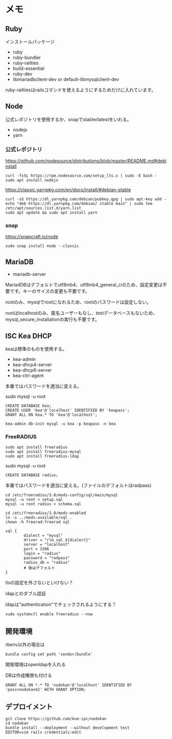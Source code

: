 # メモ

## Ruby

インストールパッケージ

- ruby
- ruby-bundler
- ruby-railties
- build-essential
- ruby-dev
- libmariadbclient-dev or default-libmysqlclient-dev

ruby-railtiesはrailsコマンドを使えるようにするためだけに入れています。

## Node

公式レポジトリを使用するか、snapでstable/latestをいれる。

- nodejs
- yarn

### 公式レポジトリ

https://github.com/nodesource/distributions/blob/master/README.md#debinstall

```
curl -fsSL https://rpm.nodesource.com/setup_lts.x | sudo -E bash -
sudo apt install nodejs
```

https://classic.yarnpkg.com/en/docs/install/#debian-stable

```
curl -sS https://dl.yarnpkg.com/debian/pubkey.gpg | sudo apt-key add -
echo "deb https://dl.yarnpkg.com/debian/ stable main" | sudo tee /etc/apt/sources.list.d/yarn.list
sudo apt update && sudo apt install yarn
```

### snap

https://snapcraft.io/node

```
sudo snap install node --classic
```

## MariaDB

- mariadb-server

MariadDBはデフォルトでutf8mb4、utf8mb4_general_ciのため、設定変更は不要です。キーのサイズの変更も不要です。

rootのみ、mysqlでrootになれるため、rootのパスワードは設定しない。

rootはlocalhostのみ、匿名ユーザーもなし、testデータベースもないため、mysql_secure_installationの実行も不要です。

## ISC Kea DHCP

keaは標準のものを使用する。

- kea-admin
- kea-dhcp4-server
- kea-dhcp6-server
- kea-ctrl-agent

本番ではパスワードを適当に変える。

sudo mysql -u root
```
CREATE DATABASE kea;
CREATE USER 'kea'@'localhost' IDENTIFIED BY 'keapass';
GRANT ALL ON kea.* TO 'kea'@'localhost';
```

```
kea-admin db-init mysql -u kea -p keapass -n kea
```

### FreeRADIUS

```
sudo apt install freeradius
sudo apt install freeradius-mysql
sudo apt install freeradius-ldap
```

sudo mysql -u root
```
CREATE DATABASE radius;
```


本番ではパスワードを適当に変える。(ファイルのデフォルトはradpass)

```
cd /etc/freeradius/3.0/mods-config/sql/main/mysql
mysql -u root < setup.sql
mysql -u root radius < schema.sql
```

```
cd /etc/freeradius/3.0/mods-enabled
ln -s ../mods-available/sql .
chown -h freerad:freerad sql
```

```/etc/freeradius/3.0/mods-available/sql
sql {
        dialect = "mysql"
        driver = "rlm_sql_${dialect}"
        server = "localhost"
        port = 3306
        login = "radius"
        password = "radpass"
        radius_db = "radius"
        # 後はデフォルト
}
```

tlsの設定を外さないといけない？

ldapとのダブル認証

ldapは"authentication"でチェックされるようにする？

```
sudo systemctl enable freeradius --now
```
## 開発環境

rbenv以外の場合は

```
bundle config set path 'vendor/bundle'
```
開発環境はopenldapを入れる


DBは作成権限も付ける

```
GRANT ALL ON *.* TO 'nodokan'@'localhost' IDENTIFIED BY 'pass+nodokan42' WITH GRANT OPTION;
```

## デプロイメント

```
git clone https://github.com/kue-ipc/nodokan
cd nodokan
bundle install --deployment --without development test
EDITOR=vim rails credentials:edit
```